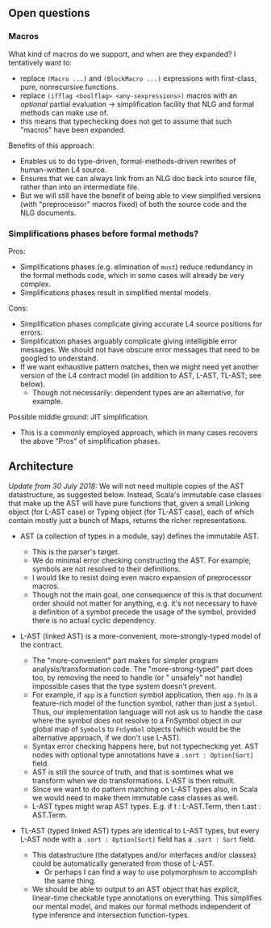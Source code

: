 ## Open questions
### Macros
What kind of macros do we support, and when are they expanded?
I tentatively want to:

- replace `(Macro ...)` and `(BlockMacro ...)` expressions with first-class, pure, nonrecursive functions.
- replace `(ifflag <boolflag> <any-sexpressions>)` macros with an *optional* partial evaluation -> simplification facility that NLG and formal methods can make use of.
- this means that typechecking does not get to assume that such "macros" have been expanded.

Benefits of this approach:

- Enables us to do type-driven, formal-methods-driven rewrites of human-written L4 source.
- Ensures that we can always link from an NLG doc back into source file, rather than into an intermediate file.
- But we will still have the benefit of being able to view simplified versions (with "preprocessor" macros fixed) of both the source code and the NLG documents.

### Simplifications phases before formal methods?

Pros:

- Simplifications phases (e.g. elimination of `must`) reduce redundancy in the formal methods code, which in some cases will already be very complex.
- Simplifications phases result in simplified mental models.

Cons:

- Simplification phases complicate giving accurate L4 source positions for errors.
- Simplification phases arguably complicate giving intelligible error messages. We should not have obscure error messages that need to be googled to understand.
- If we want exhaustive pattern matches, then we might need yet another version of the L4 contract model (in addition to AST, L-AST, TL-AST; see below).
    - Though not necessarily: dependent types are an alternative, for example.

Possible middle ground: JIT simplification.

- This is a commonly employed approach, which in many cases recovers the above "Pros" of simplification phases.


## Architecture

*Update from 30 July 2018:* We will not need multiple copies of the AST datastructure, as suggested below. Instead, Scala's immutable case classes that make up the AST will have pure functions that, given a small Linking object (for L-AST case) or Typing object (for TL-AST case), each of which contain mostly just a bunch of Maps, returns the richer representations.


- AST (a collection of types in a module, say) defines the immutable AST.
    - This is the parser's target.
    - We do minimal error checking constructing the AST. For example, symbols are not resolved to their definitions.
    - I would like to resist doing even macro expansion of preprocessor macros.
    - Though not the main goal, one consequence of this is that document order should not matter for anything, e.g. it's not necessary to have a definition of a symbol precede the usage of the symbol, provided there is no actual cyclic dependency.

- L-AST (linked AST) is a more-convenient, more-strongly-typed model of the contract.
    - The "more-convenient" part makes for simpler program analysis/transformation code. The "more-strong-typed" part does too, by removing the need to handle (or " unsafely" not handle) impossible cases that the type system doesn't prevent.
    - For example, if `app` is a function symbol application, then `app.fn` is a feature-rich model of the function symbol, rather than just a `Symbol`.
      Thus, our implementation language will not ask us to handle the case where the symbol does not resolve to a FnSymbol object in our global map of `Symbol`s  to `FnSymbol` objects (which would be the alternative approach, if we don't use L-AST).
    - Syntax error checking happens here, but not typechecking yet. AST nodes with optional type annotations have a `.sort : Option[Sort]` field.
    - AST is still the source of truth, and that is somtimes what we transform when we do transformations. L-AST is then rebuilt.
    - Since we want to do pattern matching on L-AST types also, in Scala we would need to make them immutable case classes as well.
    - L-AST types might wrap AST types. E.g. if t : L-AST.Term, then t.ast : AST.Term.

- TL-AST (typed linked AST) types are identical to L-AST types, but every L-AST node with a `.sort : Option[Sort]` field has a `.sort : Sort` field.
    - This datastructure (the datatypes and/or interfaces and/or classes) could be automatically generated from those of L-AST.
        - Or perhaps I can find a way to use polymorphism to accomplish the same thing.
    - We should be able to output to an AST object that has explicit, linear-time checkable type annotations on everything. This simplifies our mental model, and makes our formal methods independent of type inference and intersection function-types.



